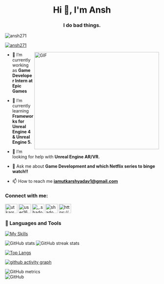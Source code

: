 <h1 align="center">Hi 👋, I'm Ansh</h1>
<h3 align="center">I do bad things.</h3>

<p align="left"> <img src="https://komarev.com/ghpvc/?username=ansh271&label=Profile%20views&color=0e75b6&style=flat" alt="ansh271" /> </p>

<p align="left"> <a href="https://github.com/ryo-ma/github-profile-trophy"><img src="https://github-profile-trophy.vercel.app/?username=ansh271" alt="ansh271" /></a> </p>
<img align="right" alt="GIF" src="https://github.com/Gapur/Gapur/blob/main/assets/coding.gif?raw=true" width="408" height="318" />

- 🔭 I’m currently working as **Game Developer Intern at Epic Games**

- 🌱 I’m currently learning **Frameworks for Unreal Engine 4 & Unreal Engine 5.**

- 🤝 I’m looking for help with **Unreal Engine AR/VR.**

- 💬 Ask me about **Game Development and which Netflix series to binge watch!!**

- 📫 How to reach me **iamutkarshyadav1@gmail.com**



<h3 align="left">Connect with me:</h3>
<p align="left">
<a href="https://linkedin.com/in/utkarsh yadav" target="blank"><img align="center" src="https://raw.githubusercontent.com/rahuldkjain/github-profile-readme-generator/master/src/images/icons/Social/linked-in-alt.svg" alt="utkarsh yadav" height="30" width="40" /></a>
<a href="https://stackoverflow.com/users/user16351610" target="blank"><img align="center" src="https://raw.githubusercontent.com/rahuldkjain/github-profile-readme-generator/master/src/images/icons/Social/stack-overflow.svg" alt="user16351610" height="30" width="40" /></a>
<a href="https://instagram.com/_.shadow_storme" target="blank"><img align="center" src="https://raw.githubusercontent.com/rahuldkjain/github-profile-readme-generator/master/src/images/icons/Social/instagram.svg" alt="_.shadow_storme" height="30" width="40" /></a>
<a href="https://www.behance.net/shadow storme" target="blank"><img align="center" src="https://raw.githubusercontent.com/rahuldkjain/github-profile-readme-generator/master/src/images/icons/Social/behance.svg" alt="shadow storme" height="30" width="40" /></a>
<a href="https://discord.gg/https://discord.gg/geCztDDfPY" target="blank"><img align="center" src="https://raw.githubusercontent.com/rahuldkjain/github-profile-readme-generator/master/src/images/icons/Social/discord.svg" alt="https://discord.gg/geCztDDfPY" height="30" width="40" /></a>
</p>


### 🧰 Languages and Tools

[![My Skills](https://skillicons.dev/icons?i=c,cpp,js,html,css,git,github,react,nextjs,nodejs,vite,sass,tailwind,mongodb,firebase,unrealengine,blender,vscode,discord,bots)](https://skillicons.dev)


![GitHub stats](https://github-readme-stats.vercel.app/api?username=ansh271&show_icons=true&count_private=true)  ![GitHub streak stats](https://streak-stats.demolab.com/?user=ansh271)   

[![Top Langs](https://github-readme-stats.vercel.app/api/top-langs/?username=ansh271)](https://github.com/anuraghazra/github-readme-stats)

[![ github activity graph](https://github-readme-activity-graph.cyclic.app/graph?username=ansh271&bg_color=ffffff&color=9c9c9c&line=f5f6fa&point=4f3885&area=true&hide_border=true)](https://github.com/ashutosh00710/github-readme-activity-graph)

![GitHub metrics](https://metrics.lecoq.io/ansh271)  
![GitHub](https://metrics.lecoq.io/insights/ansh271)
